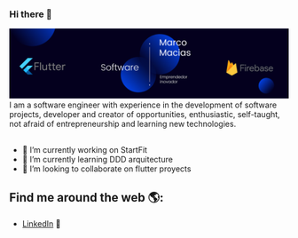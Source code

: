 ### Hi there 👋

<img src="https://github.com/marcmacias96/marcmacias96/blob/main/Blue%20and%20White%20Architect%20LinkedIn%20Banner.png" alt="banner- software engineer">
I am a software engineer with experience in the development of software projects, developer and creator of opportunities, enthusiastic, self-taught, not afraid of entrepreneurship and learning new technologies.

##

- 🔭 I’m currently working on StartFit
- 🌱 I’m currently learning DDD arquitecture
- 👯 I’m looking to collaborate on flutter proyects

## Find me around the web 🌎:
- <a href="https://www.linkedin.com/in/marco-macias-a1ab58174/">LinkedIn</a> 💼


